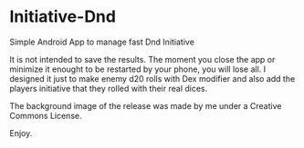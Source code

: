 # Initiative-Dnd
Simple Android App to manage fast Dnd Initiative

It is not intended to save the results. The moment you close the app or minimize it enought to be restarted by your phone, you will lose all.
I designed it just to make enemy d20 rolls with Dex modifier and also add the players initiative that they rolled with their real dices.

The background image of the release was made by me under a Creative Commons License.

Enjoy.
